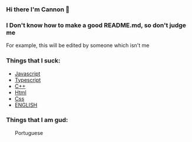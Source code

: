 ### Hi there I'm Cannon 👋

<h3>I Don't know how to make a good README.md, so don't judge me</h3>
<p>For example, this will be edited by someone which isn't me</p>

<h3>Things that I suck:</h3>
                    <ul>
                    <a href="https://www.codecademy.com/learn/introduction-to-javascript" target="_blank"><li>Javascript</li></a>
                    <a href="https://www.codecademy.com/learn/learn-typescript" target="_blank"><li>Typescript</li></a>
                    <a href="https://www.codecademy.com/learn/learn-c-plus-plus" target="_blank"><li>C++</li></a>
                    <a href="https://www.codecademy.com/learn/learn-html" target="_blank"><li>Html</li></a>
                    <a href="https://www.codecademy.com/learn/learn-css" target="_blank"><li>Css</li></a>
                    <a href="https://www.codecademy.com/learn/react-101" target="_blank"><li>ENGLISH</li></a>
                    </ul>

<h3>Things that I am gud:</h3>
                    <ul>
  <a>Portuguese</a>
                    </ul>
                    
                    
<!--
**CannonStealth/CannonStealth** is a ✨ _special_ ✨ repository because its `README.md` (this file) appears on your GitHub profile.
